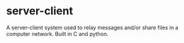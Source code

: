 # server-client
A server-client system used to relay messages and/or share files in a computer network. Built in C and python. 
